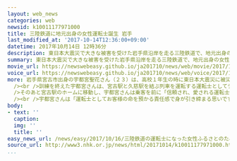 ```yaml
---
layout: web_news
categories: web
newsid: k10011177971000
title: 三陸鉄道に地元出身の女性運転士誕生 岩手
last_modified_at: '2017-10-14T12:36:00+09:00'
datetime: 2017年10月14日 12時36分
description: 東日本大震災で大きな被害を受けた岩手県沿岸を走る三陸鉄道で、地元出身の女性運転士が誕生し、１４日初めて乗客を乗せて列車を運転しました。
summary: 東日本大震災で大きな被害を受けた岩手県沿岸を走る三陸鉄道で、地元出身の女性運転士が誕生し、１４日初めて乗客を乗せて列車を運転しました。
movie_url: https://newswebeasy.github.io/ja201710/news/web/movie/2017/10/16/k10011177971000.mp4
voice_url: https://newswebeasy.github.io/ja201710/news/web/voice/2017/10/16/k10011177971000.mp3
more: 岩手県宮古市出身の宇都宮聖花さん（２３）は、高校１年生の時に東日本大震災に被災し、ふるさとに貢献しようと去年４月、三陸鉄道に入社し、社内での運転の訓練などを受けてきました。<br
  /><br />訓練を終えた宇都宮さんは、宮古駅と久慈駅を結ぶ列車を運転する運転士としてデビューすることになり、１４日、宮古市の三陸鉄道の本社で運転士の辞令とネームプレートを受け取りました。<br
  />そのあと宮古駅のホームに移動し、宇都宮さんは乗客を前に「信頼され、愛される運転士を目指します」と決意を語りました。<br /><br />１４日は午前９時すぎに列車の出発のベルを鳴らして運転席に座ると、一つ一つ手順を確認しながら列車を発車させ、運転士としての第一歩を踏み出しました。<br
  /><br />宇都宮さんは「運転士としてお客様の命を預かる責任感で身が引き締まる思いです。少しでも地元を元気づけることに貢献したい」と話していました。
body:
- text: ''
  caption:
  img: ''
  title: ''
easy_news_url: /news/easy/2017/10/16/三陸鉄道の運転士になった女性ふるさとのために働きたい/
source_url: http://www3.nhk.or.jp/news/html/20171014/k10011177971000.html
...
```

